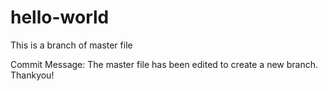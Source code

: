 # hello-world
This is a branch of master file

Commit Message:
The master file has been edited to create a new branch.
Thankyou!
